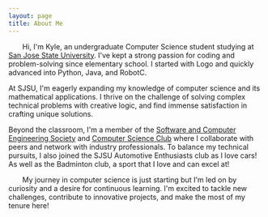 ```yaml
---
layout: page
title: About Me
---
```


&nbsp;&nbsp;&nbsp;&nbsp;&nbsp;&nbsp;
Hi, I'm Kyle, an undergraduate Computer Science student studying at [San Jose State University](https://www.sjsu.edu). I've kept a strong passion for coding and problem-solving since elementary school. I started with Logo and quickly advanced into Python, Java, and RobotC.

At SJSU, I'm eagerly expanding my knowledge of computer science and its mathematical applications. I thrive on the challenge of solving complex technical problems with creative logic, and find immense satisfaction in crafting unique solutions.

Beyond the classroom, I'm a member of the [Software and Computer Engineering Society](https://sce.sjsu.edu) and [Computer Science Club](https://www.acmsjsu.org) where I collaborate with peers and network with industry professionals. To balance my technical pursuits, I also joined the SJSU Automotive Enthusiasts club as I love cars! As well as the Badminton club, a sport that I love and can excel at!

&nbsp;&nbsp;&nbsp;&nbsp;&nbsp;&nbsp;
My journey in computer science is just starting but I'm led on by curiosity and a desire for continuous learning. I'm excited to tackle new challenges, contribute to innovative projects, and make the most of my tenure here!

